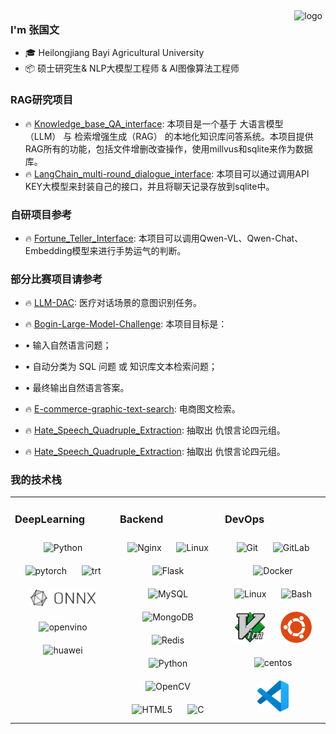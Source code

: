 <img src="https://github-readme-stats.vercel.app/api?username=Keep-Doing-guoguo&show_icons=true&bg_color=0,EC6C6C,FFD479,FFFC79,73FA79&theme=graywhite&locale=cn" alt="logo" height="160" align="right" style="margin: 5px; margin-bottom: 20px;" />

### I'm 张国文

- 🎓 Heilongjiang Bayi Agricultural University
- 📦 硕士研究生& NLP大模型工程师 & AI图像算法工程师 




<!-- <img src="https://github-profile-trophy.vercel.app/?username=DataXujing&theme=flat&column=7" alt="logo" height="160" align="center" style="margin: auto; margin-bottom: 20px;" /> -->

### RAG研究项目

- :fire: [Knowledge_base_QA_interface](https://github.com/Keep-Doing-guoguo/Knowledge_base_QA_interface): 本项目是一个基于 大语言模型（LLM） 与 检索增强生成（RAG） 的本地化知识库问答系统。本项目提供RAG所有的功能，包括文件增删改查操作，使用millvus和sqlite来作为数据库。
- :fire: [LangChain_multi-round_dialogue_interface](https://github.com/Keep-Doing-guoguo/LangChain_multi-round_dialogue_interface): 本项目可以通过调用API KEY大模型来封装自己的接口，并且将聊天记录存放到sqlite中。

### 自研项目参考

- :fire: [Fortune_Teller_Interface](https://github.com/Keep-Doing-guoguo/Fortune_Teller_Interface): 本项目可以调用Qwen-VL、Qwen-Chat、Embedding模型来进行手势运气的判断。

### 部分比赛项目请参考

- :fire: [LLM-DAC](https://github.com/Keep-Doing-guoguo/LLM-DAC): 医疗对话场景的意图识别任务。

- :fire: [Bogin-Large-Model-Challenge](https://github.com/Keep-Doing-guoguo/Bogin-Large-Model-Challenge): 本项目目标是：
-  • 输入自然语言问题；
-  • 自动分类为 SQL 问题 或 知识库文本检索问题；
-  • 最终输出自然语言答案。

- :fire: [E-commerce-graphic-text-search](https://github.com/Keep-Doing-guoguo/E-commerce-graphic-text-search): 电商图文检索。

- :fire: [Hate_Speech_Quadruple_Extraction](https://github.com/Keep-Doing-guoguo/Hate_Speech_Quadruple_Extraction): 抽取出 仇恨言论四元组。
  
- :fire: [Hate_Speech_Quadruple_Extraction](https://github.com/Keep-Doing-guoguo/Hate_Speech_Quadruple_Extraction): 抽取出 仇恨言论四元组。

### 我的技术栈

<table><tr><td valign="top" width="33%">



### DeepLearning  
<div align="center"> 
<img style="margin: 10px" src="https://profilinator.rishav.dev/skills-assets/python-original.svg" alt="Python" height="50" />  
<img style="margin: 10px" src="https://profilinator.rishav.dev/skills-assets/pytorch-icon.svg" alt="pytorch" height="50" />  
<img style="margin: 10px" src="https://docs.nvidia.com/deeplearning/tensorrt/quick-start-guide/graphics/dl-cycle.png" alt="trt" height="70" />
<img style="margin: 10px" src="https://raw.githubusercontent.com/onnx/onnx/main/docs/onnx-horizontal-color.png" alt="onnx" height="30" />
<img style="margin: 10px" src="https://github.com/openvinotoolkit/openvino/blob/master/docs/sphinx_setup/_static/images/img/openvino-logo-purple-black.png" alt="openvino" height="30" />
<img style="margin: 10px" src="https://r.huaweistatic.com/s/ascendstatic/lst/header/header-logo.png" alt="huawei" height="30" />
  
  
</div>

</td><td valign="top" width="33%">



### Backend  
<div align="center">  
<img style="margin: 10px" src="https://profilinator.rishav.dev/skills-assets/nginx-original.svg" alt="Nginx" height="50" />  
<img style="margin: 10px" src="https://profilinator.rishav.dev/skills-assets/linux-original.svg" alt="Linux" height="50" />  
<img style="margin: 10px" src="https://profilinator.rishav.dev/skills-assets/flask.png" alt="Flask" height="50" />  
<img style="margin: 10px" src="https://profilinator.rishav.dev/skills-assets/mysql-original-wordmark.svg" alt="MySQL" height="50" />  
<img style="margin: 10px" src="https://profilinator.rishav.dev/skills-assets/mongodb-original-wordmark.svg" alt="MongoDB" height="50" />    
<img style="margin: 10px" src="https://profilinator.rishav.dev/skills-assets/redis-original-wordmark.svg" alt="Redis" height="50" /> 
<img style="margin: 10px" src="https://profilinator.rishav.dev/skills-assets/python-original.svg" alt="Python" height="50" />
<img style="margin: 10px" src="https://profilinator.rishav.dev/skills-assets/opencv-icon.svg" alt="OpenCV" height="50" />  
<img style="margin: 10px" src="https://profilinator.rishav.dev/skills-assets/html5-original-wordmark.svg" alt="HTML5" height="50" />  
<img style="margin: 10px" src="https://profilinator.rishav.dev/skills-assets/c-original.svg" alt="C" height="50" />  

  
</div>

</td><td valign="top" width="33%">



### DevOps  
<div align="center">  
<img style="margin: 10px" src="https://profilinator.rishav.dev/skills-assets/git-scm-icon.svg" alt="Git" height="50" />  
<img style="margin: 10px" src="https://profilinator.rishav.dev/skills-assets/gitlab.svg" alt="GitLab" height="50" />  
<img style="margin: 10px" src="https://profilinator.rishav.dev/skills-assets/docker-original-wordmark.svg" alt="Docker" height="50" />  
<img style="margin: 10px" src="https://profilinator.rishav.dev/skills-assets/linux-original.svg" alt="Linux" height="50" />  
<img style="margin: 10px" src="https://profilinator.rishav.dev/skills-assets/gnu_bash-icon.svg" alt="Bash" height="50" />  
<img style="margin: 10px" src="https://raw.githubusercontent.com/github/explore/80688e429a7d4ef2fca1e82350fe8e3517d3494d/topics/vim/vim.png" alt="vim" height="50" />  
<img style="margin: 10px" src="https://raw.githubusercontent.com/github/explore/80688e429a7d4ef2fca1e82350fe8e3517d3494d/topics/ubuntu/ubuntu.png" alt="ubuntu" height="50" />  
<img style="margin: 10px" src="https://cdn.worldvectorlogo.com/logos/centos-1.svg" alt="centos" height="50" />  
 <img style="margin: 10px" src="https://raw.githubusercontent.com/github/explore/80688e429a7d4ef2fca1e82350fe8e3517d3494d/topics/visual-studio-code/visual-studio-code.png" alt="vscode" height="50" />  
  
  

</div>

</td></tr></table>  

<br/> 


